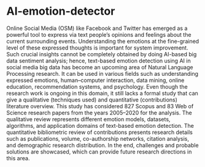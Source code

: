 # AI-emotion-detector
Online Social Media (OSM) like Facebook and Twitter has emerged as a powerful tool
to express via text people’s opinions and feelings about the current surrounding events. Understanding the emotions at the fine-grained level of these expressed thoughts is important for system
improvement. Such crucial insights cannot be completely obtained by doing AI-based big data
sentiment analysis; hence, text-based emotion detection using AI in social media big data has become
an upcoming area of Natural Language Processing research. It can be used in various fields such
as understanding expressed emotions, human–computer interaction, data mining, online education, recommendation systems, and psychology. Even though the research work is ongoing in this
domain, it still lacks a formal study that can give a qualitative (techniques used) and quantitative
(contributions) literature overview. This study has considered 827 Scopus and 83 Web of Science
research papers from the years 2005–2020 for the analysis. The qualitative review represents different
emotion models, datasets, algorithms, and application domains of text-based emotion detection.
The quantitative bibliometric review of contributions presents research details such as publications,
volume, co-authorship networks, citation analysis, and demographic research distribution. In the
end, challenges and probable solutions are showcased, which can provide future research directions
in this area.
